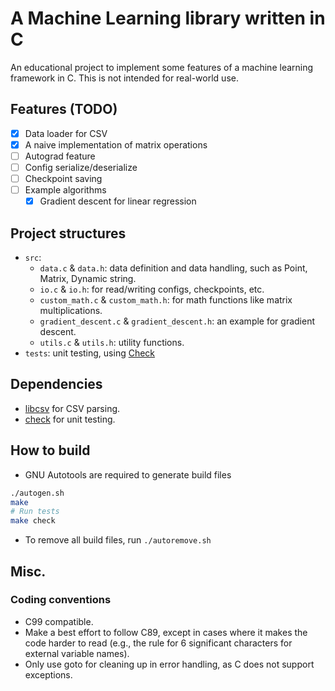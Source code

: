 # A Machine Learning library written in C

An educational project to implement some features of a machine learning
framework in C. This is not intended for real-world use.

## Features (TODO)
- [x] Data loader for CSV
- [x] A naive implementation of matrix operations
- [ ] Autograd feature
- [ ] Config serialize/deserialize
- [ ] Checkpoint saving
- [ ] Example algorithms
  - [x] Gradient descent for linear regression

## Project structures
- `src`:
    - `data.c` & `data.h`: data definition and data handling, such as Point,
      Matrix, Dynamic string.
    - `io.c` & `io.h`: for read/writing configs, checkpoints, etc.
    - `custom_math.c` & `custom_math.h`: for math functions like matrix
    multiplications.
    - `gradient_descent.c` & `gradient_descent.h`: an example for gradient
      descent.
    - `utils.c` & `utils.h`: utility functions.
- `tests`: unit testing, using [Check](https://github.com/libcheck/check)

## Dependencies
- [libcsv](https://github.com/rgamble/libcsv) for CSV parsing.
- [check](https://github.com/libcheck/check) for unit testing.

## How to build
- GNU Autotools are required to generate build files

```bash
./autogen.sh
make
# Run tests
make check
```

- To remove all build files, run `./autoremove.sh`

## Misc.

### Coding conventions
- C99 compatible.
- Make a best effort to follow C89, except in cases where it makes the code harder to read (e.g., the rule for 6 significant characters for external variable names).
- Only use goto for cleaning up in error handling, as C does not support exceptions.
